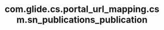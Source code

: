 ---
weight: 126
layout: page
title: com.glide.cs.portal_url_mapping.csm.sn_publications_publication
description: ""
value: "/csm?id=publication&table=sn_publications_publication&sys_id={{data.sys_id}}"
---
